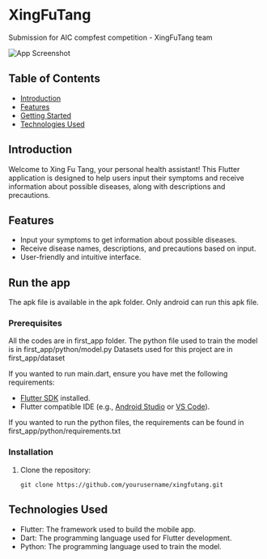 # XingFuTang
Submission for AIC compfest competition - XingFuTang team

![App Screenshot](app_screenshot.png)

## Table of Contents

- [Introduction](#introduction)
- [Features](#features)
- [Getting Started](#getting-started)
- [Technologies Used](#technologies-used)

## Introduction

Welcome to Xing Fu Tang, your personal health assistant! This Flutter application is designed to help users input their symptoms and receive information about possible diseases, along with descriptions and precautions.

## Features

- Input your symptoms to get information about possible diseases.
- Receive disease names, descriptions, and precautions based on input.
- User-friendly and intuitive interface.

## Run the app
The apk file is available in the apk folder.
Only android can run this apk file.

### Prerequisites
All the codes are in first_app folder.
The python file used to train the model is in first_app/python/model.py
Datasets used for this project are in first_app/dataset

If you wanted to run main.dart, ensure you have met the following requirements:

- [Flutter SDK](https://flutter.dev/docs/get-started/install) installed.
- Flutter compatible IDE (e.g., [Android Studio](https://developer.android.com/studio) or [VS Code](https://code.visualstudio.com/)).

If you wanted to run the python files, the requirements can be found in first_app/python/requirements.txt

### Installation

1. Clone the repository:

   ```shell
   git clone https://github.com/yourusername/xingfutang.git
   
## Technologies Used

- Flutter: The framework used to build the mobile app.
- Dart: The programming language used for Flutter development.
- Python: The programming language used to train the model.
